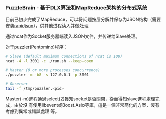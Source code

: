 ### PuzzleBrain - 基于DLX算法和MapReduce架构的分布式系统

目前已初步完成了MapReduce，可以将问题按层分解并保存为JSON结构（需要安装[rapidjson](https://github.com/Tencent/rapidjson)），供其他进程读入并做处理

通过ncat作为Socket服务器端读入JSON文件，并传递给Slave处理。

对于puzzler(Pentomino)程序：

```sh
# Slave (default maximum connections of ncat is 100)
ncat -4 -l 3001 -c ./run.sh --keep-open

# Master (8 or more processes concurrence)
./puzzler -m -b8 -s 127.0.0.1 -p 3001

# Observer
tail -f /tmp/puzzler.<pid>
```

Master(-m)進程通過select(2)獲知socket是否關閉，從而得知slave進程處理完成，由於沒
有使用libevent或Boost.Asio等庫，這是一個非常簡化的方案，沒有考慮到異常或錯誤處理
等。
